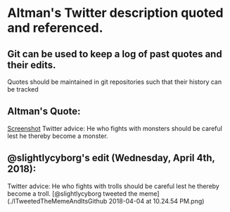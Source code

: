 # Altman's Twitter description quoted and referenced.
## Git can be used to keep a log of past quotes and their edits.
Quotes should be maintained in git repositories such that their history can be tracked


## Altman's Quote:
[Screenshot](./Screenshot_2018-04-04-22-07-13.png)
Twitter advice: He who fights with monsters should be careful lest he thereby become a monster.


## @slightlycyborg's edit (Wednesday, April 4th, 2018):
Twitter advice: He who fights with trolls should be careful lest he thereby become a troll.
[@slightlycyborg tweeted the meme](./ITweetedTheMemeAndItsGithub 2018-04-04 at 10.24.54 PM.png)
